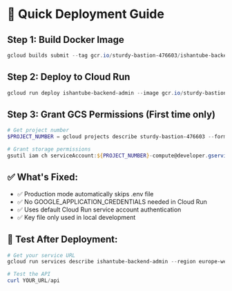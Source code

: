 # 🚀 Quick Deployment Guide

## Step 1: Build Docker Image
```powershell
gcloud builds submit --tag gcr.io/sturdy-bastion-476603/ishantube-backend-admin
```

## Step 2: Deploy to Cloud Run
```powershell
gcloud run deploy ishantube-backend-admin --image gcr.io/sturdy-bastion-476603/ishantube-backend-admin --platform managed --region europe-west1 --allow-unauthenticated --port 8080 --memory 1Gi --set-env-vars "NODE_ENV=production,GCS_BUCKET_NAME=ishantube-images-2025,GCS_PROJECT_ID=sturdy-bastion-476603,MONGO_URI=mongodb+srv://tbswebtechnology:Khushbu%40123@cluster0.5aecd.mongodb.net/instantdb,JWT_SECRET=jkhjhgfgfghhj"
```

## Step 3: Grant GCS Permissions (First time only)
```powershell
# Get project number
$PROJECT_NUMBER = gcloud projects describe sturdy-bastion-476603 --format="value(projectNumber)"

# Grant storage permissions
gsutil iam ch serviceAccount:${PROJECT_NUMBER}-compute@developer.gserviceaccount.com:objectAdmin gs://ishantube-images-2025
```

## ✅ What's Fixed:
- ✅ Production mode automatically skips .env file
- ✅ No GOOGLE_APPLICATION_CREDENTIALS needed in Cloud Run
- ✅ Uses default Cloud Run service account authentication
- ✅ Key file only used in local development

## 🧪 Test After Deployment:
```powershell
# Get your service URL
gcloud run services describe ishantube-backend-admin --region europe-west1 --format="value(status.url)"

# Test the API
curl YOUR_URL/api
```
